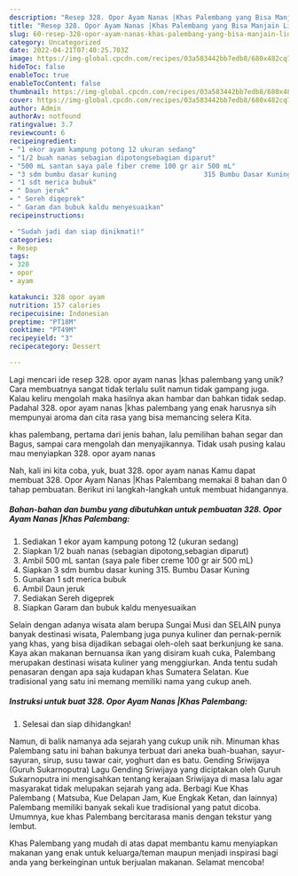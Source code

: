 ```yaml
---
description: "Resep 328. Opor Ayam Nanas |Khas Palembang yang Bisa Manjain Lidah"
title: "Resep 328. Opor Ayam Nanas |Khas Palembang yang Bisa Manjain Lidah"
slug: 60-resep-328-opor-ayam-nanas-khas-palembang-yang-bisa-manjain-lidah
category: Uncategorized
date: 2022-04-21T07:40:25.703Z
image: https://img-global.cpcdn.com/recipes/03a583442bb7edb8/680x482cq70/328-opor-ayam-nanas-khas-palembang-foto-resep-utama.jpg
hideToc: false
enableToc: true
enableTocContent: false
thumbnail: https://img-global.cpcdn.com/recipes/03a583442bb7edb8/680x482cq70/328-opor-ayam-nanas-khas-palembang-foto-resep-utama.jpg
cover: https://img-global.cpcdn.com/recipes/03a583442bb7edb8/680x482cq70/328-opor-ayam-nanas-khas-palembang-foto-resep-utama.jpg
author: Admin
authorAv: notfound
ratingvalue: 3.7
reviewcount: 6
recipeingredient:
- "1 ekor ayam kampung potong 12 ukuran sedang"
- "1/2 buah nanas sebagian dipotongsebagian diparut"
- "500 mL santan saya pale fiber creme 100 gr air 500 mL"
- "3 sdm bumbu dasar kuning                      315 Bumbu Dasar Kuning"
- "1 sdt merica bubuk"
- " Daun jeruk"
- " Sereh digeprek"
- " Garam dan bubuk kaldu menyesuaikan"
recipeinstructions:

- "Sudah jadi dan siap dinikmati!"
categories:
- Resep
tags:
- 328
- opor
- ayam

katakunci: 328 opor ayam 
nutrition: 157 calories
recipecuisine: Indonesian
preptime: "PT18M"
cooktime: "PT49M"
recipeyield: "3"
recipecategory: Dessert

---
```





Lagi mencari ide resep 328. opor ayam nanas |khas palembang yang unik? Cara membuatnya sangat tidak terlalu sulit namun tidak gampang juga. Kalau keliru mengolah maka hasilnya akan hambar dan bahkan tidak sedap. Padahal 328. opor ayam nanas |khas palembang yang enak harusnya sih mempunyai aroma dan cita rasa yang bisa memancing selera Kita.




khas palembang, pertama dari jenis bahan, lalu pemilihan bahan segar dan Bagus, sampai cara mengolah dan menyajikannya. Tidak usah pusing kalau mau menyiapkan 328. opor ayam nanas 





Nah, kali ini kita coba, yuk, buat 328. opor ayam nanas  Kamu dapat membuat 328. Opor Ayam Nanas |Khas Palembang memakai 8 bahan dan 0 tahap pembuatan. Berikut ini langkah-langkah untuk membuat hidangannya.

<!--inarticleads1-->

##### Bahan-bahan dan bumbu yang dibutuhkan untuk pembuatan 328. Opor Ayam Nanas |Khas Palembang:

1. Sediakan 1 ekor ayam kampung potong 12 (ukuran sedang)
1. Siapkan 1/2 buah nanas (sebagian dipotong,sebagian diparut)
1. Ambil 500 mL santan (saya pale fiber creme 100 gr air 500 mL)
1. Siapkan 3 sdm bumbu dasar kuning                      315. Bumbu Dasar Kuning
1. Gunakan 1 sdt merica bubuk
1. Ambil  Daun jeruk
1. Sediakan  Sereh digeprek
1. Siapkan  Garam dan bubuk kaldu menyesuaikan


Selain dengan adanya wisata alam berupa Sungai Musi dan SELAIN punya banyak destinasi wisata, Palembang juga punya kuliner dan pernak-pernik yang khas, yang bisa dijadikan sebagai oleh-oleh saat berkunjung ke sana. Kaya akan makanan bernuansa ikan yang disiram kuah cuka, Palembang merupakan destinasi wisata kuliner yang menggiurkan. Anda tentu sudah penasaran dengan apa saja kudapan khas Sumatera Selatan. Kue tradisional yang satu ini memang memiliki nama yang cukup aneh. 

<!--inarticleads2-->

##### Instruksi untuk buat 328. Opor Ayam Nanas |Khas Palembang:


1. Selesai dan siap dihidangkan!

Namun, di balik namanya ada sejarah yang cukup unik nih. Minuman khas Palembang satu ini bahan bakunya terbuat dari aneka buah-buahan, sayur-sayuran, sirup, susu tawar cair, yoghurt dan es batu. Gending Sriwijaya (Guruh Sukarnoputra) Lagu Gending Sriwijaya yang diciptakan oleh Guruh Sukarnoputra ini mengisahkan tentang kerajaan Sriwijaya di masa lalu agar masyarakat tidak melupakan sejarah yang ada. Berbagi Kue Khas Palembang ( Matsuba, Kue Delapan Jam, Kue Engkak Ketan, dan lainnya) Palembang memiliki banyak sekali kue tradisional yang patut dicoba. Umumnya, kue khas Palembang bercitarasa manis dengan tekstur yang lembut. 

Khas Palembang yang mudah di atas dapat membantu kamu menyiapkan makanan yang enak untuk keluarga/teman maupun menjadi inspirasi bagi anda yang berkeinginan untuk berjualan makanan. Selamat mencoba!
